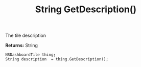 ﻿---
uid: crmscript_ref_NSDashboardTile_GetDescription
title: String GetDescription()
intellisense: NSDashboardTile.GetDescription
keywords: NSDashboardTile, GetDescription
so.topic: reference
---

The tile description

**Returns:** String


```crmscript
NSDashboardTile thing;
String description  = thing.GetDescription();
```


